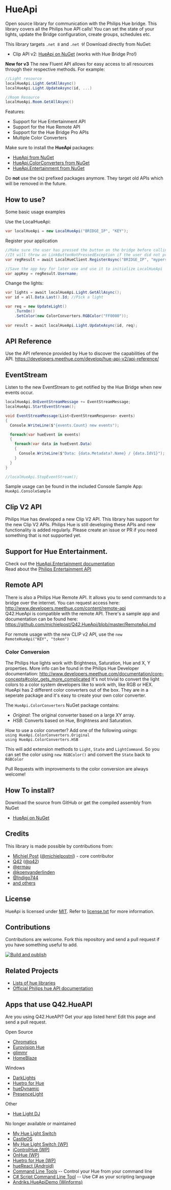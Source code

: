 HueApi
=========

Open source library for communication with the Philips Hue bridge.
This library covers all the Philips hue API calls! You can set the state of your lights, update the Bridge configuration, create groups, schedules etc.

This library targets `.net 8` and `.net 9`!
Download directly from NuGet:
- Clip API v2: [HueApi on NuGet](https://nuget.org/packages/HueApi) (works with Hue Bridge Pro!)

**New for v3**
The new Fluent API allows for easy access to all resources through their respective methods. For example:
```cs
//Light resource
localHueApi.Light.GetAllAsync()
localHueApi.Light.UpdateAsync(id, ...)

//Room Resource
localHueApi.Room.GetAllAsync()
```

Features:
- Support for Hue Entertainment API
- Support for the Hue Remote API
- Support for the Hue Bridge Pro APIs
- Multiple Color Converters

Make sure to install the **HueApi** packages:
- [HueApi from NuGet](https://nuget.org/packages/HueApi)
- [HueApi.ColorConverters from NuGet](https://nuget.org/packages/HueApi.ColorConverters)
- [HueApi.Entertainment from NuGet](https://nuget.org/packages/HueApi.Entertainment)

Do **not** use the `Q42` prefixed packages anymore. They target old APIs which will be removed in the future.

## How to use?
Some basic usage examples

Use the LocalHueApi:
```cs
var localHueApi = new LocalHueApi("BRIDGE_IP", "KEY");
```

Register your application
	
```cs
//Make sure the user has pressed the button on the bridge before calling RegisterAsync
//It will throw an LinkButtonNotPressedException if the user did not press the button
var regResult = await LocalHueClient.RegisterAsync("BRIDGE_IP", "mypersonalappname", "mydevicename");

//Save the app key for later use and use it to initialize LocalHueApi
var appKey = regResult.Username;
```

Change the lights:
```cs
var lights = await localHueApi.Light.GetAllAsync();
var id = all.Data.Last().Id; //Pick a light

var req = new UpdateLight()
	.TurnOn()
	.SetColor(new ColorConverters.RGBColor("FF0000"));
	
var result = await localHueApi.Light.UpdateAsync(id, req);
```

## API Reference
Use the API reference provided by Hue to discover the capabilities of the API.
https://developers.meethue.com/develop/hue-api-v2/api-reference/

## EventStream
Listen to the new EventStream to get notified by the Hue Bridge when new events occur.

```cs
localHueApi.OnEventStreamMessage += EventStreamMessage;
localHueApi.StartEventStream();

void EventStreamMessage(List<EventStreamResponse> events)
{
  Console.WriteLine($"{events.Count} new events");

  foreach(var hueEvent in events)
  {
    foreach(var data in hueEvent.Data)
    {
      Console.WriteLine($"Data: {data.Metadata?.Name} / {data.IdV1}");
    }
  }
}

//localHueApi.StopEventStream();
```

Sample usage can be found in the included Console Sample App: `HueApi.ConsoleSample`

## Clip V2 API
Philips Hue has developed a new Clip V2 API. This library has support for the new Clip V2 APIs. Philips Hue is still developing these APIs and new functionality is added regularly. Please create an issue or PR if you need something that is not supported yet.


## Support for Hue Entertainment.  
Check out the [HueApi.Entertainment documentation](https://github.com/michielpost/Q42.HueApi/blob/master/EntertainmentApi.md)   
Read about the [Philips Entertainment API](https://developers.meethue.com/entertainment-blog)

	
## Remote API
There is also a Philips Hue Remote API. It allows you to send commands to a bridge over the internet. You can request access here: http://www.developers.meethue.com/content/remote-api  
Q42.HueApi is compatible with the remote API.  There's a sample app and documentation can be found here:
https://github.com/michielpost/Q42.HueApi/blob/master/RemoteApi.md

For remote usage with the new CLIP v2 API, use the `new RemoteHueApi("KEY", "token")`


### Color Conversion
The Philips Hue lights work with Brightness, Saturation, Hue and X, Y properties. More info can be found in the Philips Hue Developer documentation: http://www.developers.meethue.com/documentation/core-concepts#color_gets_more_complicated
It's not trivial to convert the light colors to a color system developers like to work with, like RGB or HEX. HueApi has 2 different color converters out of the box. They are in a seperate package and it's easy to create your own color converter.

The `HueApi.ColorConverters` NuGet package contains:
 - *Original*:  The original converter based on a large XY array.
 - *HSB*: Converts based on Hue, Brightness and Saturation.

 How to use a color converter?
 Add one of the following usings:  
 `using HueApi.ColorConverters.Original`  
 `using HueApi.ColorConverters.HSB`  

 This will add extension methods to `Light`, `State` and `LightCommand`. So you can set the color using `new RGBColor()` and convert the `State` back to `RGBColor`

 Pull Requests with improvements to the color conversion are always welcome! 
 

## How To install?
Download the source from GitHub or get the compiled assembly from NuGet
- [HueApi on NuGet](https://nuget.org/packages/HueApi)


## Credits
This library is made possible by contributions from:
* [Michiel Post](http://www.michielpost.nl) ([@michielpostnl](https://twitter.com/michielpostnl)) - core contributor
* [Q42](https://www.q42.nl) ([@q42](http://twitter.com/q42))
* [@ermau](https://github.com/ermau)
* [@koenvanderlinden](https://github.com/koenvanderlinden)
* [@Indigo744](https://github.com/Indigo744)
* [and others](https://github.com/michielpost/Q42.HueApi/graphs/contributors)

## License

HueApi is licensed under [MIT](http://www.opensource.org/licenses/mit-license.php "Read more about the MIT license form"). Refer to [license.txt](https://github.com/michielpost/Q42.HueApi/blob/master/LICENSE.txt) for more information.

## Contributions

Contributions are welcome. Fork this repository and send a pull request if you have something useful to add.

[![Build and publish](https://github.com/michielpost/Q42.HueApi/actions/workflows/nuget_publish.yml/badge.svg)](https://github.com/michielpost/Q42.HueApi/actions/workflows/nuget_publish.yml)


## Related Projects

* [Lists of hue libraries](https://github.com/Q42/hue-libs)
* [Official Philips hue API documentation](http://developers.meethue.com)


## Apps that use Q42.HueAPI
Are you using Q42.HueAPI? Get your app listed here! Edit this page and send a pull request.

Open Source
* [Chromatics](https://github.com/logicallysynced/Chromatics)
* [Eurovision Hue](https://github.com/martincostello/eurovision-hue)
* [glimmr](https://github.com/d8ahazard/glimmr)
* [HomeBlaze](https://github.com/RicoSuter/HomeBlaze)

Windows
* [DarkLights](https://apps.microsoft.com/detail/9WZDNCRDKM21)
* [Huetro for Hue](https://apps.microsoft.com/detail/9wzdncrfjj3t)
* [hueDynamic](https://www.microsoft.com/store/apps/9nblggh42jgb)
* [PresenceLight](https://github.com/isaacrlevin/PresenceLight)

Other
* [Hue Light DJ](https://github.com/michielpost/HueLightDJ)

No longer available or maintained
* [My Hue Light Switch](http://apps.microsoft.com/windows/app/my-hue-light-switch/1193bff8-dec8-4997-82e3-a0f9aedacbb2)
* [CastleOS](http://www.CastleOS.com/)
* [My Hue Light Switch (WP)](http://www.windowsphone.com/s?appid=669c9e16-b417-43c6-b0cc-724e8dfd5866)
* [iControlHue (WP)](http://www.windowsphone.com/s?appid=f1b2bcb5-82e4-4a04-9894-c9e08b85a55d)
* [OnHue (WP)](http://www.windowsphone.com/s?appid=37d7f4dc-8520-4fa8-9b27-46531c34dd60)
* [Huetro for Hue (WP)](http://www.windowsphone.com/s?appid=f14faa22-179d-42e4-99ca-88b44d10449b)
* [hueReact (Android)](https://play.google.com/store/apps/details?id=com.hallidev.HueReact)
* [Command Line Tools](https://github.com/DigitalNut/HueCmdNetCore)  -- Control your Hue from your command line
* [C# Script Command Line Tool](https://github.com/DigitalNut/HueScript)  -- Use C# as your scripting language
* [Andriks.HueApiDemo (Winforms)](https://github.com/andriks2/Andriks.HueApiDemo)
